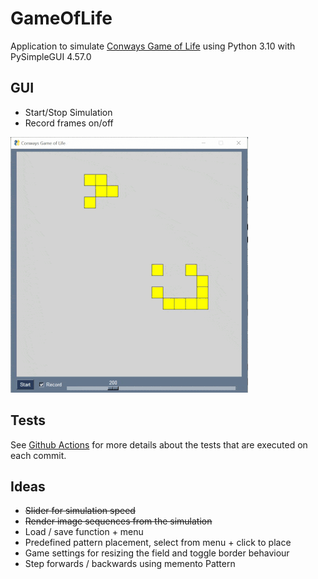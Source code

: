 # GameOfLife

Application to simulate [Conways Game of Life](https://en.wikipedia.org/wiki/Conway%27s_Game_of_Life) using Python 3.10 with PySimpleGUI 4.57.0


## GUI
* Start/Stop Simulation
* Record frames on/off

![](documentation/capture.gif)

## Tests

See [Github Actions](https://github.com/to5ta/GameOfLife/actions/workflows/main.yml) for more details about the tests that are executed on each commit.

## Ideas

* ~~Slider for simulation speed~~
* ~~Render image sequences from the simulation~~
* Load / save function + menu
* Predefined pattern placement, select from menu + click to place
* Game settings for resizing the field and toggle border behaviour
* Step forwards / backwards using memento Pattern  
